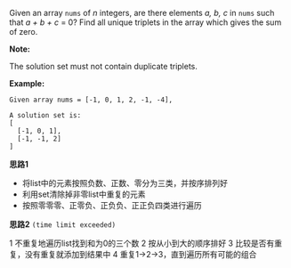 Given an array `nums` of *n* integers, are there elements *a, b, c* in `nums` such that *a + b + c* = 0? Find all unique triplets in the array which gives the sum of zero.

**Note:**

The solution set must not contain duplicate triplets.

**Example:**
```
Given array nums = [-1, 0, 1, 2, -1, -4],

A solution set is:
[
  [-1, 0, 1],
  [-1, -1, 2]
]
```

**思路1**
* 将list中的元素按照负数、正数、零分为三类，并按序排列好
* 利用set清除掉非零list中重复的元素
* 按照零零零、正零负、正负负、正正负四类进行遍历

**思路2** `(time limit exceeded)` 

1 不重复地遍历list找到和为0的三个数
2 按从小到大的顺序排好
3 比较是否有重复，没有重复就添加到结果中
4 重复1->2->3，直到遍历所有可能的组合
